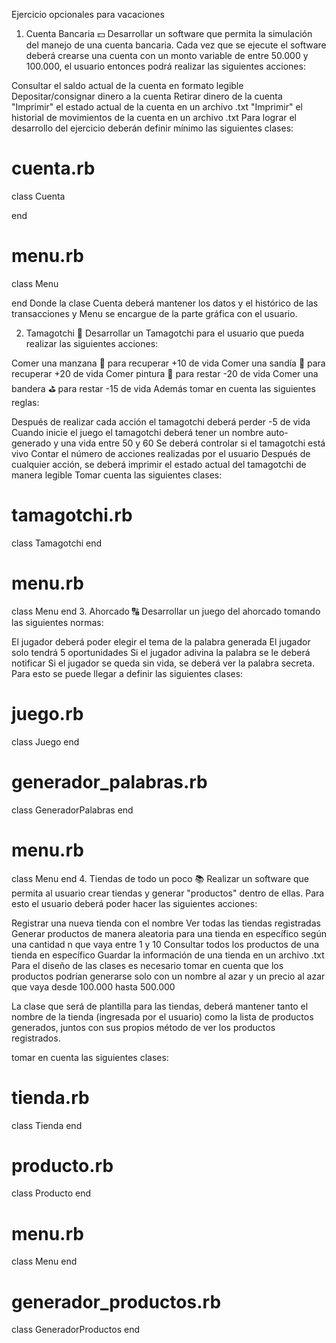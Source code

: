 Ejercicio opcionales para vacaciones
1. Cuenta Bancaria 💵
Desarrollar un software que permita la simulación del manejo de una cuenta bancaria. Cada vez que se ejecute el software deberá crearse una cuenta con un monto variable de entre 50.000 y 100.000, el usuario entonces podrá realizar las siguientes acciones:

Consultar el saldo actual de la cuenta en formato legible
Depositar/consignar dinero a la cuenta
Retirar dinero de la cuenta
"Imprimir" el estado actual de la cuenta en un archivo .txt
"Imprimir" el historial de movimientos de la cuenta en un archivo .txt
Para lograr el desarrollo del ejercicio deberán definir mínimo las siguientes clases:

# cuenta.rb
class Cuenta

end
# menu.rb
class Menu

end
Donde la clase Cuenta deberá mantener los datos y el histórico de las transacciones y Menu se encargue de la parte gráfica con el usuario.

2. Tamagotchi 👾
Desarrollar un Tamagotchi para el usuario que pueda realizar las siguientes acciones:

Comer una manzana 🍎 para recuperar +10 de vida
Comer una sandía 🍉 para recuperar +20 de vida
Comer pintura 🎨 para restar -20 de vida
Comer una bandera ⛳ para restar -15 de vida
Además tomar en cuenta las siguientes reglas:

Después de realizar cada acción el tamagotchi deberá perder -5 de vida
Cuando inicie el juego el tamagotchi deberá tener un nombre auto-generado y una vida entre 50 y 60
Se deberá controlar si el tamagotchi está vivo
Contar el número de acciones realizadas por el usuario
Después de cualquier acción, se deberá imprimir el estado actual del tamagotchi de manera legible
Tomar cuenta las siguientes clases:

# tamagotchi.rb
class Tamagotchi
end

# menu.rb
class Menu
end
3. Ahorcado 🔠
Desarrollar un juego del ahorcado tomando las siguientes normas:

El jugador deberá poder elegir el tema de la palabra generada
El jugador solo tendrá 5 oportunidades
Si el jugador adivina la palabra se le deberá notificar
Si el jugador se queda sin vida, se deberá ver la palabra secreta.
Para esto se puede llegar a definir las siguientes clases:

# juego.rb
class Juego
end

# generador_palabras.rb
class GeneradorPalabras
end

# menu.rb
class Menu
end
4. Tiendas de todo un poco 📚
Realizar un software que permita al usuario crear tiendas y generar "productos" dentro de ellas. Para esto el usuario deberá poder hacer las siguientes acciones:

Registrar una nueva tienda con el nombre
Ver todas las tiendas registradas
Generar productos de manera aleatoria para una tienda en específico según una cantidad n que vaya entre 1 y 10
Consultar todos los productos de una tienda en específico
Guardar la información de una tienda en un archivo .txt
Para el diseño de las clases es necesario tomar en cuenta que los productos podrían generarse solo con un nombre al azar y un precio al azar que vaya desde 100.000 hasta 500.000

La clase que será de plantilla para las tiendas, deberá mantener tanto el nombre de la tienda (ingresada por el usuario) como la lista de productos generados, juntos con sus propios método de ver los productos registrados.

tomar en cuenta las siguientes clases:

# tienda.rb
class Tienda
end

# producto.rb
class Producto
end

# menu.rb
class Menu
end

# generador_productos.rb
class GeneradorProductos
end